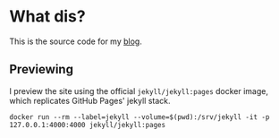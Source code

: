 # What dis?

This is the source code for my [blog](https://allysonjulian.com/).


## Previewing

I preview the site using the official `jekyll/jekyll:pages` docker image, which replicates GitHub Pages' jekyll stack.

```
docker run --rm --label=jekyll --volume=$(pwd):/srv/jekyll -it -p 127.0.0.1:4000:4000 jekyll/jekyll:pages
```
